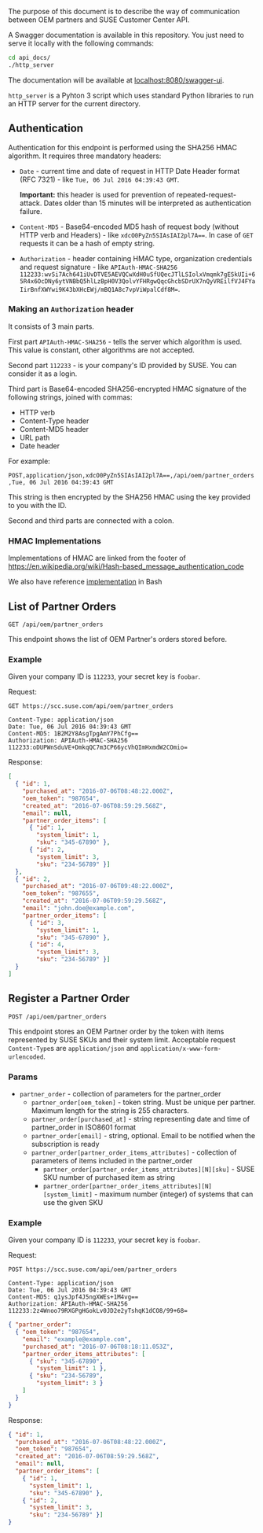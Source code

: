The purpose of this document is to describe the way of communication between OEM partners and SUSE Customer Center API.

A Swagger documentation is available in this repository. You just need to serve it locally with the following commands:

```sh
cd api_docs/
./http_server
```

The documentation will be available at [localhost:8080/swagger-ui](http://localhost:8080/swagger-ui).

`http_server` is a Pyhton 3 script which uses standard Python libraries to run an HTTP server for the current directory.

## Authentication

Authentication for this endpoint is performed using the SHA256 HMAC algorithm. It requires three mandatory headers:

* `Date` - current time and date of request in HTTP Date Header format (RFC 7321) - like `Tue, 06 Jul 2016 04:39:43 GMT`.

  **Important:** this header is used for prevention of repeated-request-attack. Dates older than 15 minutes will be interpreted as authentication failure.
* `Content-MD5` - Base64-encoded MD5 hash of request body (without HTTP verb and Headers) - like `xdcO0PyZn5SIAsIAI2pl7A==`. In case of `GET` requests it can be a hash of empty string.
* `Authorization` - header containing HMAC type, organization credentials and request signature - like `APIAuth-HMAC-SHA256 112233:wvSi7Ach641iUvDTVE5AEVQCwXdH0uSfUQecJTlLSIolxVmqmk7gESkUIi+65R4x6OcDNy6ytVNBbQ5hlLzBpH0V3QolvYFHRgwQqcGhcbSDrUX7nQyVREilfVJ4FYaIirBnfXWYwi9K43bXHcEWj/mBQ1A8c7vpViWpalCdf8M=`.

### Making an `Authorization` header

It consists of 3 main parts.

First part `APIAuth-HMAC-SHA256` - tells the server which algorithm is used. This value is constant, other algorithms are not accepted.

Second part `112233` - is your company's ID provided by SUSE. You can consider it as a login.

Third part is Base64-encoded SHA256-encrypted HMAC signature of the following strings, joined with commas:

* HTTP verb
* Content-Type header
* Content-MD5 header
* URL path
* Date header

For example:

`POST,application/json,xdcO0PyZn5SIAsIAI2pl7A==,/api/oem/partner_orders,Tue, 06 Jul 2016 04:39:43 GMT`

This string is then encrypted by the SHA256 HMAC using the key provided to you with the ID.

Second and third parts are connected with a colon.

### HMAC Implementations

Implementations of HMAC are linked from the footer of https://en.wikipedia.org/wiki/Hash-based_message_authentication_code

We also have reference [implementation](OEM-API-Bash-Client.sh) in Bash

## List of Partner Orders

`GET /api/oem/partner_orders`

This endpoint shows the list of OEM Partner's orders stored before.

### Example

Given your company ID is `112233`, your secret key is `foobar`.

Request:

```
GET https://scc.suse.com/api/oem/partner_orders

Content-Type: application/json
Date: Tue, 06 Jul 2016 04:39:43 GMT
Content-MD5: 1B2M2Y8AsgTpgAmY7PhCfg==
Authorization: APIAuth-HMAC-SHA256 112233:oDUPWnSduVE+DmkqQC7m3CP66ycVhQImHxmdW2COmio=
```

Response:

```json
[
  { "id": 1,
    "purchased_at": "2016-07-06T08:48:22.000Z",
    "oem_token": "987654",
    "created_at": "2016-07-06T08:59:29.568Z",
    "email": null,
    "partner_order_items": [
      { "id": 1,
        "system_limit": 1,
        "sku": "345-67890" },
      { "id": 2,
        "system_limit": 3,
        "sku": "234-56789" }]
  },
  { "id": 2,
    "purchased_at": "2016-07-06T09:48:22.000Z",
    "oem_token": "987655",
    "created_at": "2016-07-06T09:59:29.568Z",
    "email": "john.doe@example.com",
    "partner_order_items": [
      { "id": 3,
        "system_limit": 1,
        "sku": "345-67890" },
      { "id": 4,
        "system_limit": 3,
        "sku": "234-56789" }]
  }
]
```


## Register a Partner Order

`POST /api/oem/partner_orders`

This endpoint stores an OEM Partner order by the token with items represented by SUSE SKUs and their system limit.
Acceptable request `Content-Type`s are `application/json` and `application/x-www-form-urlencoded`.

### Params

* `partner_order` - collection of parameters for the partner_order
  * `partner_order[oem_token]` - token string. Must be unique per partner. Maximum length for the string is 255 characters.
  * `partner_order[purchased_at]` - string representing date and time of partner_order in ISO8601 format
  * `partner_order[email]` - string, optional. Email to be notified when the subscription is ready
  * `partner_order[partner_order_items_attributes]` - collection of parameters of items included in the partner_order
    * `partner_order[partner_order_items_attributes][N][sku]` - SUSE SKU number of purchased item as string
    * `partner_order[partner_order_items_attributes][N][system_limit]` - maximum number (integer) of systems that can use the given SKU

### Example

Given your company ID is `112233`, your secret key is `foobar`.

Request:

```
POST https://scc.suse.com/api/oem/partner_orders

Content-Type: application/json
Date: Tue, 06 Jul 2016 04:39:43 GMT
Content-MD5: q1ysJpf4J5ngXWEs+1M4vg==
Authorization: APIAuth-HMAC-SHA256 112233:2z4Wnoo79RXGPgHGokLv0JD2e2yTshqK1dCO8/99+68=
```

```json
{ "partner_order":
  { "oem_token": "987654",
    "email": "example@example.com",
    "purchased_at": "2016-07-06T08:18:11.053Z",
    "partner_order_items_attributes": [
      { "sku": "345-67890",
        "system_limit": 1 },
      { "sku": "234-56789",
        "system_limit": 3 }
    ]
  }
}
```

Response:

```json
{ "id": 1,
  "purchased_at": "2016-07-06T08:48:22.000Z",
  "oem_token": "987654",
  "created_at": "2016-07-06T08:59:29.568Z",
  "email": null,
  "partner_order_items": [
    { "id": 1,
      "system_limit": 1,
      "sku": "345-67890" },
    { "id": 2,
      "system_limit": 3,
      "sku": "234-56789" }]
}
```
